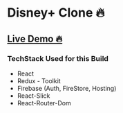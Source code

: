# Disney+ Clone 🔥

<h2><a href="https://disneyplus-clone-f00a7.web.app/" target=”_blank” >Live Demo 🔥</a></h2>

### TechStack Used for this Build

<ul>
    <li>React</li>
    <li>Redux - Toolkit</li>
    <li>Firebase (Auth, FireStore, Hosting)</li>
    <li>React-Slick</li>
    <li>React-Router-Dom</li>
</ul> 